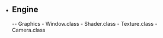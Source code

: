 - Engine
    --
    -- Graphics
      - Window.class
      - Shader.class
      - Texture.class
      - Camera.class
      
   
